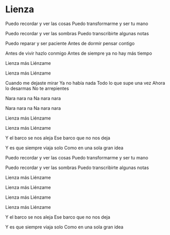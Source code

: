 # Lienza

Puedo recordar y ver las cosas
Puedo transformarme y ser tu mano

Puedo recordar y ver las sombras
Puedo transcribirte algunas notas

Puedo reparar y ser paciente
Antes de dormir pensar contigo

Antes de vivir hazlo conmigo
Antes de siempre ya no hay más tiempo

Lienza más
Liénzame

Lienza más
Liénzame

Cuando me dejaste mirar
Ya no había nada
Todo lo que supe una vez
Ahora lo desarmas
No te arrepientes

Nara nara na
Na nara nara

Nara nara na
Na nara nara

Lienza más
Liénzame

Lienza más
Liénzame

Y el barco se nos aleja
Ese barco que no nos deja

Y es que siempre viaja solo
Como en una sola gran idea

Puedo recordar y ver las cosas
Puedo transformarme y ser tu mano

Puedo recordar y ver las sombras
Puedo transcribirte algunas notas

Lienza más
Liénzame

Lienza más
Liénzame

Lienza más
Liénzame

Lienza más
Liénzame

Y el barco se nos aleja
Ese barco que no nos deja

Y es que siempre viaja solo
Como en una sola gran idea
